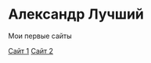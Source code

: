# Александр Лучший
Мои первые сайты

[Сайт 1](https://sanews.github.io/1_%D1%81%D0%B0%D0%B9%D1%82/ "Первый сайт")
[Сайт 2](https://sanews.github.io/github-2/index.html)
